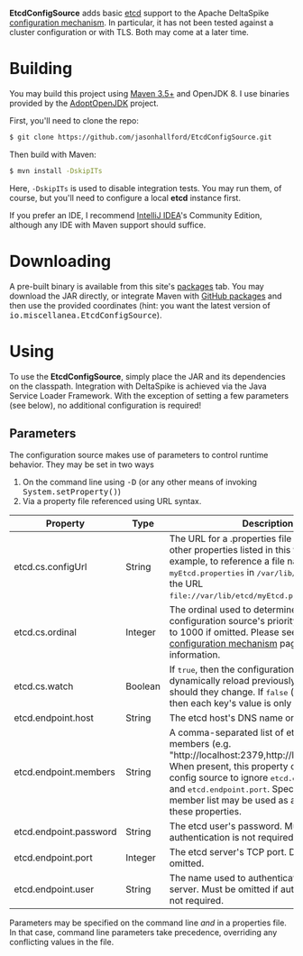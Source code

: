 **EtcdConfigSource** adds basic [etcd](https://github.com/etcd-io/etcd) support to the Apache DeltaSpike [configuration
mechanism](https://deltaspike.apache.org/documentation/configuration.html). In particular, it has not been tested
against a cluster configuration or with TLS. Both may come at a later time.

# Building
You may build this project using [Maven 3.5+](https://maven.apache.org/) and OpenJDK 8. I use binaries provided by
the [AdoptOpenJDK](https://adoptopenjdk.net/) project.

First, you'll need to clone the repo:
```bash
$ git clone https://github.com/jasonhallford/EtcdConfigSource.git
```

Then build with Maven:
```bash
$ mvn install -DskipITs
```

Here, <code>-DskipITs</code> is used to disable integration tests. You may run them, of course, but you'll need to 
configure a local **etcd** instance first. 

If you prefer an IDE, I recommend [IntelliJ IDEA](https://www.jetbrains.com/idea/)'s Community Edition, although any
IDE with Maven support should suffice.

# Downloading
A pre-built binary is available from this site's [packages](https://github.com/jasonhallford/EtcdConfigSource/packages)
tab. You may download the JAR directly, or integrate Maven with [GitHub packages](https://help.github.com/en/github/managing-packages-with-github-packages/configuring-apache-maven-for-use-with-github-packages)
and then use the provided coordinates (hint: you want the latest version of <span style="font-family: monospace">io.miscellanea.EtcdConfigSource</span>).

# Using
To use the **EtcdConfigSource**, simply place the JAR and its dependencies on the classpath. Integration with DeltaSpike is
achieved via the Java Service Loader Framework. With the exception of setting a few parameters (see below),
no additional configuration is required!

## Parameters
The configuration source makes use of parameters to control runtime behavior. They may be set in two ways
1. On the command line using <span style="font-family: monospace">-D</span> (or any other means of invoking <span style="font-family: monospace">System.setProperty()</span>)
2. Via a property file referenced using URL syntax.

 Property  | Type | Description
 --------- | ---- | -----------
 etcd.cs.configUrl | String | The URL for a .properties file containing the other properties listed in this table. For example, to reference a file named <span style="font-family: monospace">myEtcd.properties</span> in <span style="font-family: monospace">/var/lib/etcd/</span> you'd use the URL <span style="font-family: monospace">file://var/lib/etcd/myEtcd.properties</span>.
 etcd.cs.ordinal | Integer | The ordinal used to determine the configuration source's priority order. Defaults to 1000 if omitted. Please see the DeltaSpike [configuration mechanism](https://deltaspike.apache.org/documentation/configuration.html) page for more information.
 etcd.cs.watch | Boolean | If <span style="font-family: monospace">true</span>, then the configuration source will dynamically reload previously read etcd keys should they change. If <span style="font-family: monospace">false</span> (the default), then each key's value is only read once. 
 etcd.endpoint.host | String | The etcd host's DNS name or IP address.
 etcd.endpoint.members | String | A comma-separated list of etcd cluter members (e.g. "http://localhost:2379,http://localhost:2389"). When present, this property causes the config source to ignore <span style="font-family: monospace">etcd.endpoint.host</span> and <span style="font-family: monospace">etcd.endpoint.port</span>. Specifying a single-member list may be used as an alternative to these properties. 
 etcd.endpoint.password | String | The etcd user's password. Must be omitted if authentication is not required.
 etcd.endpoint.port | Integer | The etcd server's TCP port. Defaults to <span style="font-family: monospace">2379</span> if omitted.
 etcd.endpoint.user | String | The name used to authenticate with the etcd server. Must be omitted if authentication in not required.
 
 Parameters may be specified on the command line *and* in a properties file. In that case, command line parameters take precedence, overriding any conflicting
 values in the file.
 